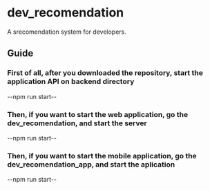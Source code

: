 # dev_recomendation
A srecomendation system for developers.

## Guide
### First of all, after you downloaded the repository, start the application API on backend directory
--npm run start--

### Then, if you want to start the web application, go the dev_recomendation, and start the server 
--npm run start--

### Then, if you want to start the mobile application, go the dev_recomendation_app, and start the aplication
--npm run start--

